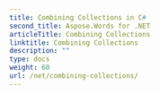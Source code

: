 ```yaml
---
title: Combining Collections in C#
second_title: Aspose.Words for .NET
articleTitle: Combining Collections
linktitle: Combining Collections
description: ""
type: docs
weight: 60
url: /net/combining-collections/
---
```


